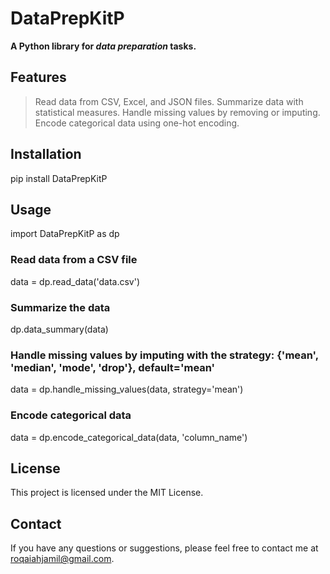 # DataPrepKitP
**A Python library for _data preparation_ tasks.**

## Features
> Read data from CSV, Excel, and JSON files.
> Summarize data with statistical measures.
> Handle missing values by removing or imputing.
> Encode categorical data using one-hot encoding.

## Installation
pip install DataPrepKitP

## Usage
import DataPrepKitP as dp

### Read data from a CSV file
data = dp.read_data('data.csv')

### Summarize the data
dp.data_summary(data)

### Handle missing values by imputing with the strategy: {'mean', 'median', 'mode', 'drop'}, default='mean'
data = dp.handle_missing_values(data, strategy='mean')

### Encode categorical data
data = dp.encode_categorical_data(data, 'column_name')

## License
This project is licensed under the MIT License.

## Contact
If you have any questions or suggestions, please feel free to contact me at roqaiahjamil@gmail.com.
